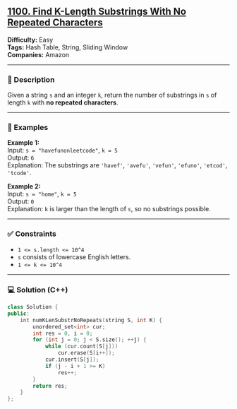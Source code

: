## [1100. Find K-Length Substrings With No Repeated Characters](https://leetcode.com/problems/find-k-length-substrings-with-no-repeated-characters/)

**Difficulty:** Easy  
**Tags:** Hash Table, String, Sliding Window  
**Companies:** Amazon

---

### 📝 Description

Given a string `s` and an integer `k`, return the number of substrings in `s` of length `k` with **no repeated characters**.

---

### 📘 Examples

**Example 1:**  
Input: `s = "havefunonleetcode"`, `k = 5`  
Output: `6`  
Explanation: The substrings are `'havef'`, `'avefu'`, `'vefun'`, `'efuno'`, `'etcod'`, `'tcode'`.

**Example 2:**  
Input: `s = "home"`, `k = 5`  
Output: `0`  
Explanation: `k` is larger than the length of `s`, so no substrings possible.

---

### ✅ Constraints

- `1 <= s.length <= 10^4`
- `s` consists of lowercase English letters.
- `1 <= k <= 10^4`

---

### 💻 Solution (C++)

```cpp
class Solution {
public:
    int numKLenSubstrNoRepeats(string S, int K) {
        unordered_set<int> cur;
        int res = 0, i = 0;
        for (int j = 0; j < S.size(); ++j) {
            while (cur.count(S[j]))
                cur.erase(S[i++]);
            cur.insert(S[j]);
            if (j - i + 1 >= K)
                res++;
        }
        return res;
    }
};
```

